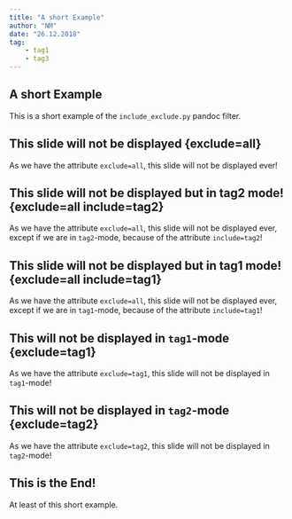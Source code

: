 ```yaml
---
title: "A short Example"
author: "NM"
date: "26.12.2018"
tag:
    - tag1
    - tag3
---
```


## A short Example

This is a short example of the `include_exclude.py` pandoc filter.


## This slide will not be displayed {exclude=all}

As we have the attribute `exclude=all`, this slide will not be displayed ever!


## This slide will not be displayed but in tag2 mode! {exclude=all include=tag2}

As we have the attribute `exclude=all`, this slide will not be displayed ever, except if we are in `tag2`-mode, because of the attribute `include=tag2`!


## This slide will not be displayed but in tag1 mode! {exclude=all include=tag1}

As we have the attribute `exclude=all`, this slide will not be displayed ever, except if we are in `tag1`-mode, because of the attribute `include=tag1`!


## This will not be displayed in `tag1`-mode {exclude=tag1}

As we have the attribute `exclude=tag1`, this slide will not be displayed in `tag1`-mode!


## This will not be displayed in `tag2`-mode {exclude=tag2}

As we have the attribute `exclude=tag2`, this slide will not be displayed in `tag2`-mode!


## This is the End!

At least of this short example.
